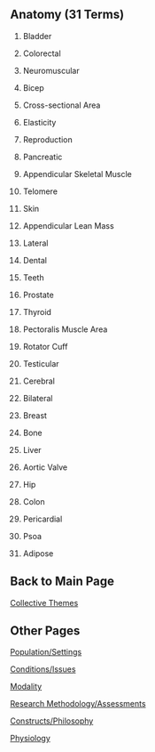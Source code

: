 ## Anatomy (31 Terms)

1. Bladder 

2. Colorectal 

3. Neuromuscular 

4. Bicep 

5. Cross-sectional Area 

6. Elasticity 

7. Reproduction 

8. Pancreatic 

9. Appendicular Skeletal Muscle 

10. Telomere

11. Skin 

12. Appendicular Lean Mass

13. Lateral 

14. Dental 

15. Teeth 

16. Prostate 

17. Thyroid

18. Pectoralis Muscle Area

19. Rotator Cuff

20. Testicular 

21. Cerebral 

22. Bilateral 

23. Breast 

24. Bone

25. Liver 

26. Aortic Valve 

27. Hip 

28. Colon 

29. Pericardial 

30. Psoa

31. Adipose 

## Back to Main Page
[Collective Themes](index.md)

## Other Pages 
[Population/Settings](populationsettings.md)

[Conditions/Issues](conditionsissues.md)

[Modality](modality.md)

[Research Methodology/Assessments](researchmethodologyassessments.md)

[Constructs/Philosophy](constructsphilosophy.md)

[Physiology](physiology.md)


